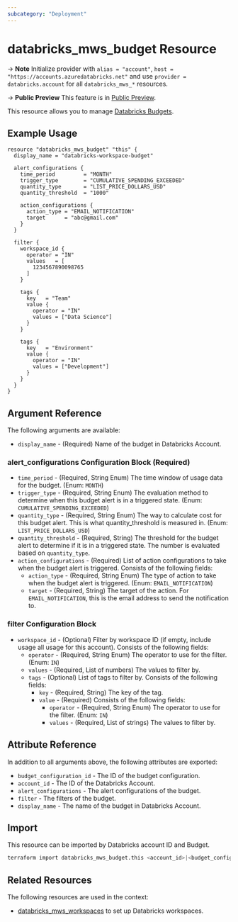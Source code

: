 ```yaml
---
subcategory: "Deployment"
---
```

# databricks_mws_budget Resource

-> **Note** Initialize provider with `alias = "account"`, `host = "https://accounts.azuredatabricks.net"` and use `provider = databricks.account` for all `databricks_mws_*` resources.

-> **Public Preview** This feature is in [Public Preview](https://docs.databricks.com/release-notes/release-types.html).

This resource allows you to manage [Databricks Budgets](https://docs.databricks.com/en/admin/account-settings/budgets.html).

## Example Usage

```hcl
resource "databricks_mws_budget" "this" {
  display_name = "databricks-workspace-budget"

  alert_configurations {
    time_period         = "MONTH"
    trigger_type        = "CUMULATIVE_SPENDING_EXCEEDED"
    quantity_type       = "LIST_PRICE_DOLLARS_USD"
    quantity_threshold  = "1000"

    action_configurations {
      action_type = "EMAIL_NOTIFICATION"
      target      = "abc@gmail.com"
    }
  }

  filter {
    workspace_id {
      operator = "IN"
      values   = [
        1234567890098765
      ]
    }
    
    tags {
      key   = "Team"
      value {
        operator = "IN"
        values = ["Data Science"]
      }
    }

    tags {
      key   = "Environment"
      value {
        operator = "IN"
        values = ["Development"]
      }
    }
  }
}
```

## Argument Reference

The following arguments are available:

* `display_name` - (Required) Name of the budget in Databricks Account.

### alert_configurations Configuration Block (Required)

* `time_period` - (Required, String Enum) The time window of usage data for the budget. (Enum: `MONTH`)
* `trigger_type` - (Required, String Enum) The evaluation method to determine when this budget alert is in a triggered state. (Enum: `CUMULATIVE_SPENDING_EXCEEDED`)
* `quantity_type` - (Required, String Enum) The way to calculate cost for this budget alert. This is what quantity_threshold is measured in. (Enum: `LIST_PRICE_DOLLARS_USD`)
* `quantity_threshold` - (Required, String) The threshold for the budget alert to determine if it is in a triggered state. The number is evaluated based on `quantity_type`.
* `action_configurations` - (Required) List of action configurations to take when the budget alert is triggered. Consists of the following fields:
    * `action_type` - (Required, String Enum) The type of action to take when the budget alert is triggered. (Enum: `EMAIL_NOTIFICATION`)
    * `target` - (Required, String) The target of the action. For `EMAIL_NOTIFICATION`, this is the email address to send the notification to.

### filter Configuration Block

* `workspace_id` - (Optional) Filter by workspace ID (if empty, include usage all usage for this account). Consists of the following fields:
    * `operator` - (Required, String Enum) The operator to use for the filter. (Enum: `IN`)
    * `values` - (Required, List of numbers) The values to filter by.
    * `tags` - (Optional) List of tags to filter by. Consists of the following fields:
      * `key` - (Required, String) The key of the tag.
      * `value` - (Required) Consists of the following fields:
          * `operator` - (Required, String Enum) The operator to use for the filter. (Enum: `IN`)
          * `values` - (Required, List of strings) The values to filter by.

## Attribute Reference

In addition to all arguments above, the following attributes are exported:

* `budget_configuration_id` - The ID of the budget configuration.
* `account_id` - The ID of the Databricks Account.
* `alert_configurations` - The alert configurations of the budget.
* `filter` - The filters of the budget.
* `display_name` - The name of the budget in Databricks Account.

## Import

This resource can be imported by Databricks account ID and Budget.

```sh
terraform import databricks_mws_budget.this <account_id>|<budget_configuration_id>
```

## Related Resources

The following resources are used in the context:

* [databricks_mws_workspaces](mws_workspaces.md) to set up Databricks workspaces.
